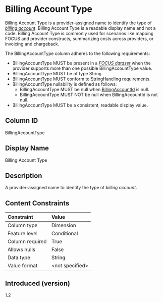 # Billing Account Type

Billing Account Type is a provider-assigned name to identify the type of [*billing account*](#glossary:billing-account). Billing Account Type is a readable display name and not a code. Billing Account Type is commonly used for scenarios like mapping FOCUS and provider constructs, summarizing costs across providers, or invoicing and chargeback.

The BillingAccountType column adheres to the following requirements:

* BillingAccountType MUST be present in a [*FOCUS dataset*](#glossary:FOCUS-dataset) when the provider supports more than one possible BillingAccountType value.
* BillingAccountType MUST be of type String.
* BillingAccountType MUST conform to [StringHandling](#stringhandling) requirements.
* BillingAccountType nullability is defined as follows:
  * BillingAccountType MUST be null when [BillingAccountId](#billingaccountid) is null.
  * BillingAccountType MUST NOT be null when BillingAccountId is not null.
* BillingAccountType MUST be a consistent, readable display value.

## Column ID

BillingAccountType

## Display Name

Billing Account Type

## Description

A provider-assigned name to identify the type of *billing account*.

## Content Constraints

| Constraint      | Value            |
| :-------------- | :--------------- |
| Column type     | Dimension        |
| Feature level   | Conditional      |
| Column required | True             |
| Allows nulls    | False            |
| Data type       | String           |
| Value format    | \<not specified> |

## Introduced (version)

1.2
